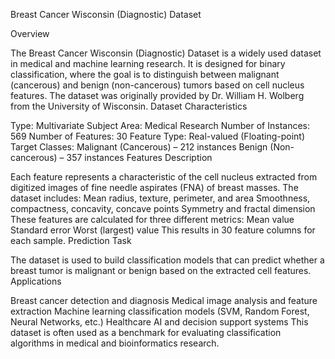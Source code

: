 Breast Cancer Wisconsin (Diagnostic) Dataset

Overview

The Breast Cancer Wisconsin (Diagnostic) Dataset is a widely used dataset in medical and machine learning research. It is designed for binary classification, where the goal is to distinguish between malignant (cancerous) and benign (non-cancerous) tumors based on cell nucleus features. The dataset was originally provided by Dr. William H. Wolberg from the University of Wisconsin.
Dataset Characteristics

Type: Multivariate
Subject Area: Medical Research
Number of Instances: 569
Number of Features: 30
Feature Type: Real-valued (Floating-point)
Target Classes:
Malignant (Cancerous) – 212 instances
Benign (Non-cancerous) – 357 instances
Features Description

Each feature represents a characteristic of the cell nucleus extracted from digitized images of fine needle aspirates (FNA) of breast masses. The dataset includes:
Mean radius, texture, perimeter, and area
Smoothness, compactness, concavity, concave points
Symmetry and fractal dimension
These features are calculated for three different metrics:
Mean value
Standard error
Worst (largest) value
This results in 30 feature columns for each sample.
Prediction Task

The dataset is used to build classification models that can predict whether a breast tumor is malignant or benign based on the extracted cell features.
Applications

Breast cancer detection and diagnosis
Medical image analysis and feature extraction
Machine learning classification models (SVM, Random Forest, Neural Networks, etc.)
Healthcare AI and decision support systems
This dataset is often used as a benchmark for evaluating classification algorithms in medical and bioinformatics research.

